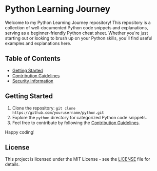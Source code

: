# Python Learning Journey

Welcome to my Python Learning Journey repository! This repository is a collection of well-documented Python code snippets and explanations, serving as a beginner-friendly Python cheat sheet. Whether you're just starting out or looking to brush up on your Python skills, you'll find useful examples and explanations here.

## Table of Contents
- [Getting Started](#getting-started)
- [Contribution Guidelines](CONTRIBUTING.md)
- [Security Information](SECURITY.md)

## Getting Started
1. Clone the repository: `git clone https://github.com/yourusername/python.git`
2. Explore the `python` directory for categorized Python code snippets.
3. Feel free to contribute by following the [Contribution Guidelines](CONTRIBUTING.md).

Happy coding!

## License
This project is licensed under the MIT License - see the [LICENSE](LICENSE) file for details.

